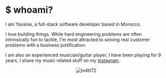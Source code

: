 # $ whoami?

I am Yassine, a full-stack software developer based in Morocco.

I love building things. While hard engineering problems are often intrinsically fun to tackle, I'm most attracted to solving real customer problems with a business justification.

I am also an experienced musician/guitar player, I have been playing for 9 years, I share my music related stuff on my [Instagram](https://instagram.com/m4tt72).

<p align="center"> <img src="https://github-readme-stats.vercel.app/api?username=m4tt72&show_icons=true&theme=gotham" alt="m4tt72" />
